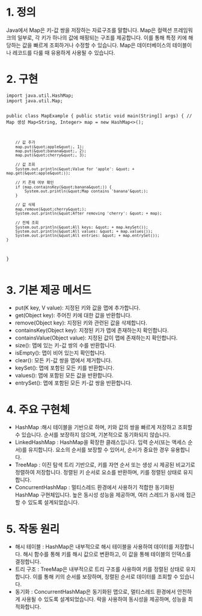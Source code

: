 <h1 id="1-정의">1. 정의</h1>
<p>Java에서 Map은 키-값 쌍을 저장하는 자료구조를 말합니다. Map은 컬렉션 프레임워크의 일부로, 각 키가 하나의 값에 매핑되는 구조를 제공합니다. 이를 통해 특정 키에 해당하는 값을 빠르게 조회하거나 수정할 수 있습니다. Map은 데이터베이스의 테이블이나 레코드를 다룰 때 유용하게 사용될 수 있습니다.</p>
<h1 id="2-구현">2. 구현</h1>
<pre><code class="language-java">import java.util.HashMap;
import java.util.Map;

public class MapExample {
    public static void main(String[] args) {
        // Map 생성
        Map&lt;String, Integer&gt; map = new HashMap&lt;&gt;();

        // 값 추가
        map.put(&quot;apple&quot;, 1);
        map.put(&quot;banana&quot;, 2);
        map.put(&quot;cherry&quot;, 3);

        // 값 조회
        System.out.println(&quot;Value for 'apple': &quot; + map.get(&quot;apple&quot;));

        // 키 존재 여부 확인
        if (map.containsKey(&quot;banana&quot;)) {
            System.out.println(&quot;Map contains 'banana'&quot;);
        }

        // 값 삭제
        map.remove(&quot;cherry&quot;);
        System.out.println(&quot;After removing 'cherry': &quot; + map);

        // 전체 조회
        System.out.println(&quot;All keys: &quot; + map.keySet());
        System.out.println(&quot;All values: &quot; + map.values());
        System.out.println(&quot;All entries: &quot; + map.entrySet());
    }
}</code></pre>
<h1 id="3-기본-제공-메서드">3. 기본 제공 메서드</h1>
<ul>
<li>put(K key, V value): 지정된 키와 값을 맵에 추가합니다.</li>
<li>get(Object key): 주어진 키에 대한 값을 반환합니다.</li>
<li>remove(Object key): 지정된 키와 관련된 값을 삭제합니다.</li>
<li>containsKey(Object key): 지정된 키가 맵에 존재하는지 확인합니다.</li>
<li>containsValue(Object value): 지정된 값이 맵에 존재하는지 확인합니다.</li>
<li>size(): 맵에 있는 키-값 쌍의 수를 반환합니다.</li>
<li>isEmpty(): 맵이 비어 있는지 확인합니다.</li>
<li>clear(): 모든 키-값 쌍을 맵에서 제거합니다.</li>
<li>keySet(): 맵에 포함된 모든 키를 반환합니다.</li>
<li>values(): 맵에 포함된 모든 값을 반환합니다.</li>
<li>entrySet(): 맵에 포함된 모든 키-값 쌍을 반환합니다.</li>
</ul>
<h1 id="4-주요-구현체">4. 주요 구현체</h1>
<ul>
<li>HashMap :해시 테이블을 기반으로 하며, 키와 값의 쌍을 빠르게 저장하고 조회할 수 있습니다. 순서를 보장하지 않으며, 기본적으로 동기화되지 않습니다.</li>
<li>LinkedHashMap : HashMap을 확장한 클래스입니다. 입력 순서(또는 액세스 순서)를 유지합니다. 요소의 순서를 보장할 수 있어서, 순서가 중요한 경우 유용합니다.</li>
<li>TreeMap : 이진 탐색 트리 기반으로, 키를 자연 순서 또는 생성 시 제공된 비교기로 정렬하여 저장합니다. 정렬된 키 순서로 요소를 반환하며, 키를 정렬된 상태로 유지합니다.</li>
<li>ConcurrentHashMap : 멀티스레드 환경에서 사용하기 적합한 동기화된 HashMap 구현체입니다. 높은 동시성 성능을 제공하며, 여러 스레드가 동시에 접근할 수 있도록 설계되었습니다.</li>
</ul>
<h1 id="5-작동-원리">5. 작동 원리</h1>
<ul>
<li>해시 테이블 : HashMap은 내부적으로 해시 테이블을 사용하여 데이터를 저장합니다. 해시 함수를 통해 키를 해시 값으로 변환하고, 이 값을 통해 테이블의 인덱스를 결정합니다.</li>
<li>트리 구조 : TreeMap은 내부적으로 트리 구조를 사용하여 키를 정렬된 상태로 유지합니다. 이를 통해 키의 순서를 보장하며, 정렬된 순서로 데이터를 조회할 수 있습니다.</li>
<li>동기화 : ConcurrentHashMap은 동기화된 맵으로, 멀티스레드 환경에서 안전하게 사용될 수 있도록 설계되었습니다. 락을 사용하여 동시성을 제공하며, 성능을 최적화합니다.</li>
</ul>